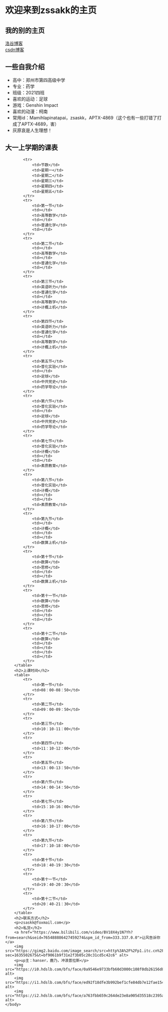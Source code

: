 
<html lang="zh-cn">
    <head>
        <meta charset="utf-8"/>
    </head>
    <body>
        <h1>欢迎来到zssakk的主页</h1>
        <h2>我的别的主页</h2>
        <span><a href="https://zsaskk-rzll.blog.luogu.org/">洛谷博客</a></span><br/>
        <span><a href="https://blog.csdn.net/ATPX4689?spm=1000.2115.3001.5343">csdn博客</a></span>
        <h2>一些自我介绍</h2>
        <ul>
            <li>高中：郑州市第四高级中学</li>
            <li>专业：药学</li>
            <li>班级：2021四班</li>
            <li>喜欢的运动：足球</li>
            <li>游戏：Genshin Impact</li>
            <li>喜欢的动漫：柯南</li>
            <li>常用id：Mamihlapinatapai，zsaskk，APTX-4869（这个也有一些打错了打成了APTX-4689，害）</li>
            <li>灰原哀是人生理想！</li>
        </ul>
        <h2>大一上学期的课表</h2>
        <table>
            
            <tr>
                <td>节数</td>
                <td>星期一</td>
                <td>星期二</td>
                <td>星期三</td>
                <td>星期四</td>
                <td>星期五</td>
            </tr>
            <tr>
                <td>第一节</td>
                <td></td>
                <td>高等数学</td>
                <td></td>
                <td>普通化学</td>
                <td></td>
            </tr>
            <tr>
                <td>第二节</td>
                <td></td>
                <td>高等数学</td>
                <td></td>
                <td>普通化学</td>
                <td></td>
            </tr>
            <tr>
                <td>第三节</td>
                <td>英语听力</td>
                <td>普通化学</td>
                <td></td>
                <td>高等数学</td>
                <td>计概上机</td>
            </tr>
            <tr>
                <td>第四节</td>
                <td>英语听力</td>
                <td>普通化学</td>
                <td></td>
                <td>高等数学</td>
                <td>计概上机</td>
            </tr>
            <tr>
                <td>第五节</td>
                <td>普化实验</td>
                <td></td>
                <td>足球</td>
                <td>中共党史</td>
                <td>药学导论</td>
            </tr>
            <tr>
                <td>第六节</td>
                <td>普化实验</td>
                <td></td>
                <td>足球</td>
                <td>中共党史</td>
                <td>药学导论</td>
            </tr>
            <tr>
                <td>第七节</td>
                <td>普化实验</td>
                <td>计概</td>
                <td></td>
                <td></td>
                <td>素质教育</td>
            </tr>
            <tr>
                <td>第八节</td>
                <td>普化实验</td>
                <td>计概</td>
                <td></td>
                <td></td>
                <td>素质教育</td>
            </tr>
            <tr>
                <td>第九节</td>
                <td></td>
                <td>计概</td>
                <td></td>
                <td></td>
                <td>数算上机</td>
            </tr>
            <tr>
                <td>第十节</td>
                <td>数算</td>
                <td>思修</td>
                <td></td>
                <td></td>
                <td>数算上机</td>
            </tr>
            <tr>
                <td>第十一节</td>
                <td>数算</td>
                <td>思修</td>
                <td></td>
                <td></td>
                <td></td>
            </tr>
            <tr>
                <td>第十二节</td>
                <td>数算</td>
                <td></td>
                <td></td>
                <td></td>
                <td></td>
            </tr>
        </table>
        <h2>上课时间</h2>
        <table>
            <tr>
                <td>第一节</td>
                <td>08：00-08：50</td>
            </tr>
            <tr>
                <td>第二节</td>
                <td>09：00-09：50</td>
            </tr>
            <tr>
                <td>第三节</td>
                <td>10：10-11：00</td>
            </tr>
            <tr>
                <td>第四节</td>
                <td>11：10-12：00</td>
            </tr>
            <tr>
                <td>第五节</td>
                <td>13：00-13：50</td>
            </tr>
            <tr>
                <td>第六节</td>
                <td>14：00-14：50</td>
            </tr>
            <tr>
                <td>第七节</td>
                <td>15：10-16：00</td>
            </tr>
            <tr>
                <td>第八节</td>
                <td>16：10-17：00</td>
            </tr>
            <tr>
                <td>第九节</td>
                <td>17：10-18：00</td>
            </tr>
            <tr>
                <td>第十节</td>
                <td>18：40-19：30</td>
            </tr>
            <tr>
                <td>第十一节</td>
                <td>19：40-20：30</td>
            </tr>
            <tr>
                <td>第十二节</td>
                <td>20：40-21：30</td>
            </tr>
        </table>
        <h2>联系方式</h2>
        <p>zsaskk@foxmail.com</p>
        <h2>私货</h2>
        <a href="https://www.bilibili.com/video/BV18X4y1N7Yh?from=search&seid=765488886427459274&spm_id_from=333.337.0.0">让风告诉你</a>
        <img src="https://gimg2.baidu.com/image_search/src=http%3A%2F%2Fp1.itc.cn%2Fq_70%2Fimages03%2F20210207%2F2766c5538bbb412fa0b8538f6ac14fed.jpeg&refer=http%3A%2F%2Fp1.itc.cn&app=2002&size=f9999,10000&q=a80&n=0&g=0n&fmt=jpeg?sec=1635502675&t=bf9061b9f31e2f3b05c20c31cd5c42c6" alt>
        <p>up主：hanser，鹿乃，冲浪普拉斯</p>
        <img src="https://i0.hdslb.com/bfs/face/0a9546e9733bfb60d3000c108f0db26156d8d430.jpg@128w_128h_1o.webp" alt>
        <img src="https://i1.hdslb.com/bfs/face/ed92f18dfe3b992bef1cfe84db7e12fae154e853.jpg@128w_128h_1o.webp" alt> 
        <img src="https://i2.hdslb.com/bfs/face/a763fbb659c264de23e8a905d35518c2395add05.jpg@128w_128h_1o.webp" alt>
    </body>
</html>
